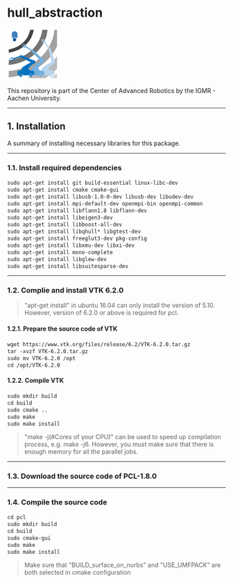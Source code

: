 # hull_abstraction

![COAR Logo](doc/assets/coarlogo.png "Coar Logo")

This repository is part of the Center of Advanced Robotics by the IGMR - Aachen University.

---

## 1. Installation

A summary of installing necessary libraries for this package.

---

### 1.1. Install required dependencies

```
sudo apt-get install git build-essential linux-libc-dev
sudo apt-get install cmake cmake-gui
sudo apt-get install libusb-1.0-0-dev libusb-dev libudev-dev
sudo apt-get install mpi-default-dev openmpi-bin openmpi-common
sudo apt-get install libflann1.8 libflann-dev
sudo apt-get install libeigen3-dev
sudo apt-get install libboost-all-dev
sudo apt-get install libqhull* libgtest-dev
sudo apt-get install freeglut3-dev pkg-config
sudo apt-get install libxmu-dev libxi-dev
sudo apt-get install mono-complete
sudo apt-get install libglew-dev
sudo apt-get install libsuitesparse-dev
```
---

### 1.2. Complie and install VTK 6.2.0

> "apt-get install" in ubuntu 16.04 can only install the version of 5.10. However, version of 6.2.0 or above is required for pcl.

#### 1.2.1. Prepare the source code of VTK

```
wget https://www.vtk.org/files/release/6.2/VTK-6.2.0.tar.gz
tar -xvzf VTK-6.2.0.tar.gz
sudo mv VTK-6.2.0 /opt
cd /opt/VTK-6.2.0
```

#### 1.2.2. Compile VTK

```
sudo mkdir build
cd build
sudo cmake ..
sudo make
sudo make install
```

> "make -j(#Cores of your CPU)" can be used to speed up compilation process, e.g. make -j6. However, you must make sure that there is enough memory for all the parallel jobs.
 
---

### 1.3. Download the source code of PCL-1.8.0

---

### 1.4. Compile the source code

```
cd pcl
sudo mkdir build
cd build
sudo cmake-gui
sudo make
sudo make install
``` 

> Make sure that "BUILD_surface_on_nurbs" and "USE_UMFPACK" are both selected in cmake configuration


